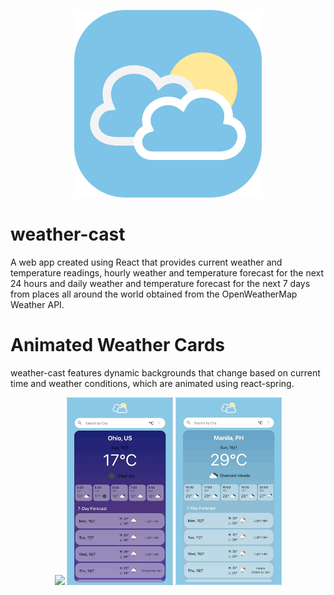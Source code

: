  <p align="center">
  <img src="https://github.com/97gerome/weather-cast/blob/main/src/images/weather-cast%20app%20icon.svg" height="300px">
 </p>

# weather-cast
A web app created using React that provides current weather and temperature readings, hourly weather and temperature forecast for the next 24 hours and daily weather and temperature forecast for the next 7 days from places all around the world obtained from the OpenWeatherMap Weather API.

# Animated Weather Cards
weather-cast features dynamic backgrounds that change based on current time and weather conditions, which are animated using react-spring.

 <p align="center">
  <img src="https://github.com/97gerome/weather-cast/blob/assets/animation_samples/weather-cast_clear_day.gif" height="300px">
  <img src="https://github.com/97gerome/weather-cast/blob/assets/animation_samples/weather-cast_clear_night.gif" height="300px">
  <img src="https://github.com/97gerome/weather-cast/blob/assets/animation_samples/weather-cast_cloudy.gif" height="300px">
 </p>
